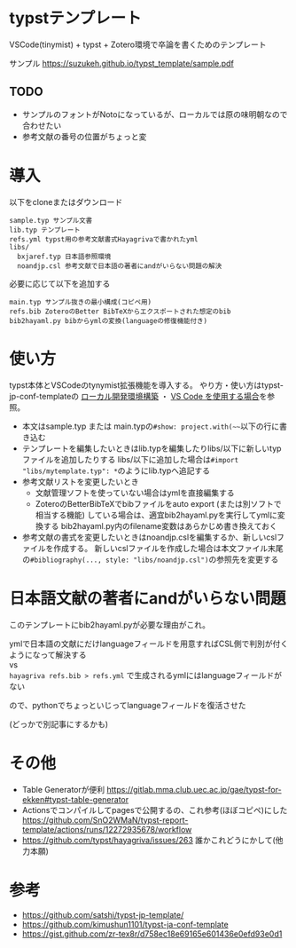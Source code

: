# typstテンプレート
VSCode(tinymist) + typst + Zotero環境で卒論を書くためのテンプレート

サンプル https://suzukeh.github.io/typst_template/sample.pdf

## TODO
* サンプルのフォントがNotoになっているが、ローカルでは原の味明朝なので合わせたい
* 参考文献の番号の位置がちょっと変

# 導入
以下をcloneまたはダウンロード
```
sample.typ サンプル文書
lib.typ テンプレート
refs.yml typst用の参考文献書式Hayagrivaで書かれたyml
libs/
  bxjaref.typ 日本語参照環境
  noandjp.csl 参考文献で日本語の著者にandがいらない問題の解決
```
必要に応じて以下を追加する
```
main.typ サンプル抜きの最小構成(コピペ用)
refs.bib ZoteroのBetter BibTeXからエクスポートされた想定のbib
bib2hayaml.py bibからymlの変換(languageの修復機能付き)
```

# 使い方
typst本体とVSCodeのtynymist拡張機能を導入する。
やり方・使い方はtypst-jp-conf-templateの [ローカル開発環境構築](https://github.com/m20027/typst-jp-conf-template?tab=readme-ov-file#%E3%83%AD%E3%83%BC%E3%82%AB%E3%83%AB%E9%96%8B%E7%99%BA%E7%92%B0%E5%A2%83%E6%A7%8B%E7%AF%89) ・ [VS Code を使用する場合](https://github.com/m20027/typst-jp-conf-template?tab=readme-ov-file#vs-code-%E3%82%92%E4%BD%BF%E7%94%A8%E3%81%99%E3%82%8B%E5%A0%B4%E5%90%88)を参照。

* 本文はsample.typ または main.typの`#show: project.with(~~`以下の行に書き込む
* テンプレートを編集したいときはlib.typを編集したりlibs/以下に新しいtypファイルを追加したりする
  libs/以下に追加した場合は`#import "libs/mytemplate.typ": *`のようにlib.typへ追記する
* 参考文献リストを変更したいとき
  * 文献管理ソフトを使っていない場合はymlを直接編集する
  * ZoteroのBetterBibTeXでbibファイルをauto export (または別ソフトで相当する機能) している場合は、適宜bib2hayaml.pyを実行してymlに変換する
    bib2hayaml.py内のfilename変数はあらかじめ書き換えておく
* 参考文献の書式を変更したいときはnoandjp.cslを編集するか、新しいcslファイルを作成する。
  新しいcslファイルを作成した場合は本文ファイル末尾の`#bibliography(..., style: "libs/noandjp.csl")`の参照先を変更する

# 日本語文献の著者にandがいらない問題
このテンプレートにbib2hayaml.pyが必要な理由がこれ。

ymlで日本語の文献にだけlanguageフィールドを用意すればCSL側で判別が付くようになって解決する
<br>vs<br>
`hayagriva refs.bib > refs.yml` で生成されるymlにはlanguageフィールドがない

ので、pythonでちょっといじってlanguageフィールドを復活させた

(どっかで別記事にするかも)


# その他
* Table Generatorが便利  https://gitlab.mma.club.uec.ac.jp/gae/typst-for-ekken#typst-table-generator
* Actionsでコンパイルしてpagesで公開するの、これ参考(ほぼコピペ)にした
  https://github.com/SnO2WMaN/typst-report-template/actions/runs/12272935678/workflow
* https://github.com/typst/hayagriva/issues/263 誰かこれどうにかして(他力本願)

# 参考

* https://github.com/satshi/typst-jp-template/
* https://github.com/kimushun1101/typst-ja-conf-template
* https://gist.github.com/zr-tex8r/d758ec18e69165e601436e0efd93e0d1
